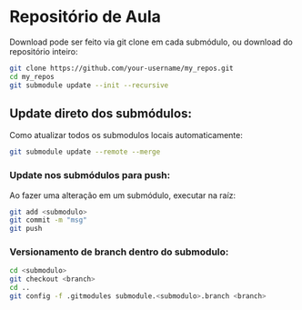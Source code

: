 # Repositório de Aula

Download pode ser feito via git clone em cada submódulo, ou download do repositório inteiro:

```bash
git clone https://github.com/your-username/my_repos.git
cd my_repos
git submodule update --init --recursive
```

## Update direto dos submódulos:

Como atualizar todos os submodulos locais automaticamente:

```bash
git submodule update --remote --merge
```

### Update nos submódulos para push:

Ao fazer uma alteração em um submódulo, executar na raíz:

```bash
git add <submodulo>
git commit -m "msg"
git push
```


### Versionamento de branch dentro do submodulo:

```bash
cd <submodulo>
git checkout <branch>
cd ..
git config -f .gitmodules submodule.<submodulo>.branch <branch>
```